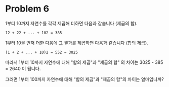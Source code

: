 Problem 6
===================

1부터 10까지 자연수를 각각 제곱해 더하면 다음과 같습니다 (제곱의 합).

    12 + 22 + ... + 102 = 385

1부터 10을 먼저 더한 다음에 그 결과를 제곱하면 다음과 같습니다 (합의 제곱).

    (1 + 2 + ... + 10)2 = 552 = 3025

따라서 1부터 10까지 자연수에 대해 "합의 제곱"과 "제곱의 합" 의 차이는 3025 - 385 = 2640 이 됩니다.

그러면 1부터 100까지 자연수에 대해 "합의 제곱"과 "제곱의 합"의 차이는 얼마입니까?
